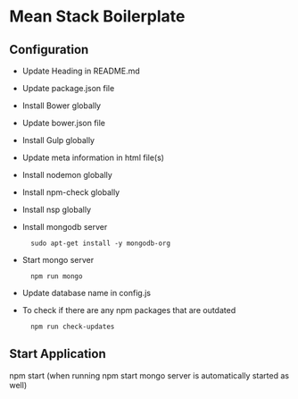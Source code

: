 # Mean Stack Boilerplate

## Configuration
- Update Heading in README.md
- Update package.json file
- Install Bower globally
- Update bower.json file
- Install Gulp globally
- Update meta information in html file(s)
- Install nodemon globally
- Install npm-check globally
- Install nsp globally
- Install mongodb server

        sudo apt-get install -y mongodb-org
- Start mongo server 

        npm run mongo
- Update database name in config.js

- To check if there are any npm packages that are outdated 

        npm run check-updates

## Start Application
npm start (when running npm start mongo server is automatically started as well)